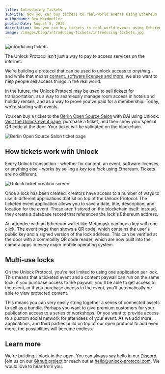 ```yaml
---
title: Introducing Tickets
subTitle: Now you can buy tickets to real-world events using Ethereum
authorName: Ben Werdmuller
publishDate: August 8, 2019
description: Now you can buy tickets to real-world events using Ethereum and the Unlock Protocol.
image: /images/blog/introducing-tickets/introducing-tickets.jpg
---
```

![introducing tickets](/images/blog/introducing-tickets/introducing-tickets.jpg)

The Unlock Protocol isn't just a way to pay to access services on the internet.

We’re building a protocol that can be used to unlock access to _anything_ - and while that means [content, software
licenses and more](https://unlock-protocol.com/blog/ways-to-unlock-the-web/), we also want to help people sell access
things in the real world.

In the future, the Unlock Protocol may be used to sell tickets for transportation, as a way to seamlessly manage room
access in hotels and holiday rentals, and as a way to prove you've paid for a membership. Today, we're starting with
events.

You can buy a ticket to the [Berlin Open Source Salon](https://berlin.opensourcesalon.com/) with DAI using Unlock.
[Visit the Unlock event page](https://tickets.unlock-protocol.com/event/0x98c0cbF0e9525f1a6975A51c9D5E8e063c034D6D),
purchase a ticket, and then show your special QR code at the door. Your ticket will be validated on the blockchain.

![Berlin Open Source Salon ticket page](/images/blog/introducing-tickets/boss-tickets.png)

## How tickets work with Unlock

Every Unlock transaction - whether for content, an event, software licenses, or anything else - works by selling a _key_
to a _lock_ using Ethereum. Tickets are no different.

![Unlock ticket creation screen](/images/blog/introducing-tickets/create-an-event.png)

Once a lock has been created, creators have access to a number of ways to use it: different applications that sit on top of
the Unlock Protocol. The ticketed event application allows you to save a date, title, description, and location for the
event. These aren't stored on the blockchain itself: instead, they create a database record that references the lock's
Ethereum address.

An attendee with an Ethereum wallet like Metamask can buy a key with one click. The event page then shows a QR code, which
contains the user's public key and a signed version of the lock address. This can be verified at the door with a
commodity QR code reader, which are now built into the camera apps in every major mobile operating system.

## Multi-use locks

On the Unlock Protocol, you're not limited to using one application per lock. This means that a ticketed event and a
content paywall can run on the same lock: if you purchase access to the paywall, you'll be able to get access to the
event, or if you purchase access to the event, you'll automatically be able to view protected content.

This means you can very easily string together a series of connected assets to sell as a bundle. Perhaps you want to
give premium customers for your publication access to a series of workshops. Or you want to provide access to a custom
social network for attendees of your event. As we add more applications, and third parties build on top of our open
protocol to add even more, the possibilities will become endless.

## Learn more

We're building Unlock in the open. You can always say hello in our [Discord](https://discord.gg/Ah6ZEJyTDp), join
us on our [Github project](https://github.com/unlock-protocol/unlock/) or reach out at
[hello@unlock-protocol.com](mailto:hello@unlock-protocol.com). We would love to hear from you.

